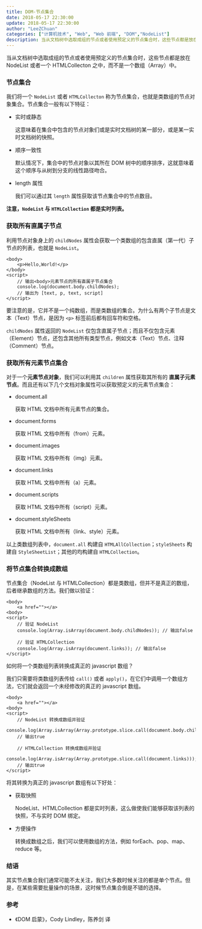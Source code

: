 ```yaml
---
title: DOM-节点集合
date: 2018-05-17 22:30:00
update: 2018-05-17 22:30:00
author: "LeeZChuan"
categories: ["计算机技术", "Web", "Web 前端", "DOM","NodeList"]
description: 当从文档树中选取成组的节点或者使用预定义的节点集合时，这些节点都是放在 NodeList 或者一个 HTMLCollecton 之中，而不是一个数组（Array）中。
---
```




当从文档树中选取成组的节点或者使用预定义的节点集合时，这些节点都是放在 NodeList 或者一个 HTMLCollecton 之中，而不是一个数组（Array）中。

<!-- truncate -->

### 节点集合

我们将一个 `NodeList` 或者 `HTMLCollecton` 称为节点集合，也就是类数组的节点对象集合。节点集合一般有以下特征：

- 实时或静态

  这意味着在集合中包含的节点对象们或是实时文档树的某一部分，或是某一实时文档树的快照。

- 顺序一致性

  默认情况下，集合中的节点对象以其所在 DOM 树中的顺序排序，这就意味着这个顺序与从树到分支的线性路径吻合。

- length 属性

  我们可以通过其 `length` 属性获取该节点集合中的节点数目。

**注意，`NodeList` 与 `HTMLCollection` 都是实时列表。**

### 获取所有直属子节点

利用节点对象身上的 `childNodes` 属性会获取一个类数组的包含直属（第一代）子节点的列表，也就是 `NodeList`。

    <body>
        <p>Hello,World!</p>
    </body>
    <script>
        // 输出<body>元素节点的所有直属子节点集合
        console.log(document.body.childNodes);
        // 输出为 [text, p, text, script]
    </script>

要注意的是，它并不是一个纯数组，而是类数组的集合。为什么有两个子节点是文本（Text）节点，是因为 `<p>` 标签前后都有回车符和空格。

`childNodes` 属性返回的 `NodeList` 仅包含直属子节点；而且不仅包含元素（Element）节点，还包含其他所有类型节点，例如文本（Text）节点、注释（Comment）节点。

### 获取所有元素节点集合

对于一个**元素节点对象**，我们可以利用其 `children` 属性获取其所有的 **直属子元素节点**。而且还有以下几个文档对象属性可以获取预定义的元素节点集合：

- document.all

  获取 HTML 文档中所有元素节点的集合。

- document.forms

  获取 HTML 文档中所有（from）元素。

- document.images

  获取 HTML 文档中所有（img）元素。

- document.links

  获取 HTML 文档中所有（a）元素。

- document.scripts

  获取 HTML 文档中所有（script）元素。

- document.styleSheets

  获取 HTML 文档中所有（link、style）元素。

以上类数组列表中，`document.all` 构建自 `HTMLAllCollection`；`styleSheets` 构建自 `StyleSheetList`；其他的均构建自 `HTMLCollection`。

### 将节点集合转换成数组

节点集合（NodeList 与 HTMLCollection）都是类数组，但并不是真正的数组，后者继承数组的方法。我们做以验证：

    <body>
        <a href=""></a>
    <body>
    <script>
        // 验证 NodeList
        console.log(Array.isArray(document.body.childNodes)); // 输出false

        // 验证 HTMLCollection
        console.log(Array.isArray(document.links)); // 输出false
    </script>

如何将一个类数组列表转换成真正的 javascript 数组？

我们只需要将类数组列表传给 `call()` 或者 `apply()`，在它们中调用一个数组方法，它们就会返回一个未经修改的真正的 javascript 数组。

    <body>
        <a href=""></a>
    <body>
    <script>
        // NodeList 转换成数组并验证
        console.log(Array.isArray(Array.prototype.slice.call(document.body.childNodes)));
        // 输出true

        // HTMLCollection 转换成数组并验证
        console.log(Array.isArray(Array.prototype.slice.call(document.links)));
        // 输出true
    </script>

将其转换为真正的 javascript 数组有以下好处：

- 获取快照

  NodeList、HTMLCollection 都是实时列表，这么做使我们能够获取该列表的快照，不与实时 DOM 绑定。

- 方便操作

  转换成数组之后，我们可以使用数组的方法，例如 forEach、pop、map、reduce 等。

### 结语

其实节点集合我们通常可能不太关注，我们大多数时候关注的都是单个节点。但是，在某些需要批量操作的场景，这时候节点集合倒是不错的选择。

### 参考

- 《DOM 启蒙》，Cody Lindley，陈养剑 译
